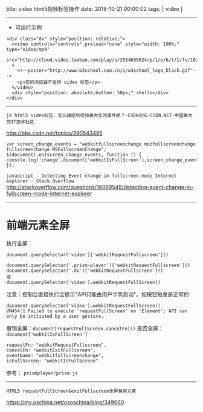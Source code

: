 title: video html5视频标签操作
date: 2016-10-21 00:00:02
tags: [ video ]



---
- 可运行示例
```
<div class="dv" style="position: relative;">
  <video controls="controls" preload="none" style="width: 100%;" type="video/mp4"
         src="http://cloud.video.taobao.com/play/u/2554695624/p/1/e/6/t/1/fv/102/28552077.mp4"
  >
    <!--poster="http://www.w3school.com.cn/i/w3school_logo_black.gif"-->
    <p>您的浏览器不支持 video 标签</p>
  </video>
  <div style="position: absolute;bottom: 50px;" >hello</div>
</div>
```
---


`js html5 video标签，怎么捕捉到视频最大化的事件呢？-CSDN论坛-CSDN.NET-中国最大的IT技术社区`

http://bbs.csdn.net/topics/390543495


```
var screen_change_events = "webkitfullscreenchange mozfullscreenchange fullscreenchange MSFullscreenChange";
$(document).on(screen_change_events, function () {
console.log('change',document['webkitIsFullScreen'],screen_change_events);
});
```
`javascript - Detecting Event change in fullscreen mode Internet explorer - Stack Overflow`
http://stackoverflow.com/questions/16069548/detecting-event-change-in-fullscreen-mode-internet-explorer


---
# 前端元素全屏
执行全屏：
```
document.querySelector('video')['webkitRequestFullscreen']()

document.querySelector('.prism-player')['webkitRequestFullscreen']()
document.querySelector('.dv')['webkitRequestFullscreen']()
或
document.querySelector('video').webkitRequestFullScreen()

```
注意：控制台直接执行会提示"API只能由用户手势启动"。如按钮触发是正常的
```
document.querySelector('video').webkitRequestFullScreen()
VM454:1 Failed to execute 'requestFullScreen' on 'Element': API can only be initiated by a user gesture.
```
撤销全屏：`document[requestFullScreen.cancelFn]()`
是否全屏：`document['webkitIsFullScreen']`
 
```
requestFn: "webkitRequestFullscreen",
cancelFn: "webkitExitFullscreen",
eventName: "webkitfullscreenchange",
isFullScreen: "webkitIsFullScreen"
```
 
参考：
`prismplayer/prism.js`


---


`HTML5 requestFullScreen&exitFullscreen全屏兼容方案`

https://my.oschina.net/ososchina/blog/349660